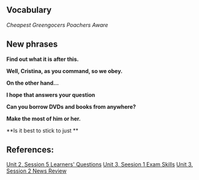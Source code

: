 ## Vocabulary

*Cheapest*
*Greengocers*
*Poachers*
*Aware*

## New phrases
**Find out what it is after this.**

**Well, Cristina, as you command, so we obey.**

**On the other hand...**

**I hope that answers your question**

**Can you borrow DVDs and books from anywhere?**

**Make the most of him or her.**

**Is it best to stick to just **


## References:
[Unit 2, Session 5 Learners' Questions](http://www.bbc.co.uk/learningenglish/english/course/english-you-need/unit-2/session-5)
[Unit 3, Seesion 1 Exam Skills](http://www.bbc.co.uk/learningenglish/english/course/english-you-need/unit-3/session-1)
[Unit 3, Session 2 News Review](http://www.bbc.co.uk/learningenglish/english/course/english-you-need/unit-3/session-2)
